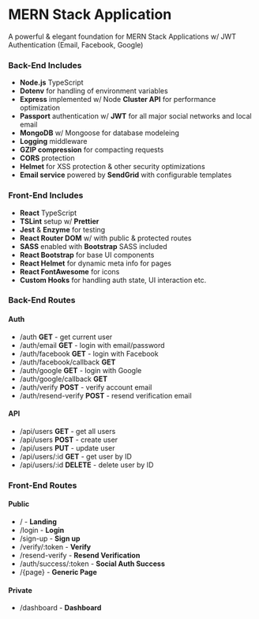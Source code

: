 # MERN Stack Application

A powerful & elegant foundation for MERN Stack Applications w/ JWT Authentication (Email, Facebook, Google)

### Back-End Includes

- **Node.js** TypeScript
- **Dotenv** for handling of environment variables
- **Express** implemented w/ Node **Cluster API** for performance optimization
- **Passport** authentication w/ **JWT** for all major social networks and local email
- **MongoDB** w/ Mongoose for database modeleing
- **Logging** middleware
- **GZIP compression** for compacting requests
- **CORS** protection
- **Helmet** for XSS protection & other security optimizations
- **Email service** powered by **SendGrid** with configurable templates

### Front-End Includes

- **React** TypeScript
- **TSLint** setup w/ **Prettier**
- **Jest** & **Enzyme** for testing
- **React Router DOM** w/ with public & protected routes
- **SASS** enabled with **Bootstrap** SASS included
- **React Bootstrap** for base UI components
- **React Helmet** for dynamic meta info for pages
- **React FontAwesome** for icons
- **Custom Hooks** for handling auth state, UI interaction etc.

### Back-End Routes

#### Auth

- /auth **GET** - get current user
- /auth/email **GET** - login with email/password
- /auth/facebook **GET** - login with Facebook
- /auth/facebook/callback **GET**
- /auth/google **GET** - login with Google
- /auth/google/callback **GET**
- /auth/verify **POST** - verify account email
- /auth/resend-verify **POST** - resend verification email

#### API

- /api/users **GET** - get all users
- /api/users **POST** - create user
- /api/users **PUT** - update user
- /api/users/:id **GET** - get user by ID
- /api/users/:id **DELETE** - delete user by ID

### Front-End Routes

#### Public

- / - **Landing**
- /login - **Login**
- /sign-up - **Sign up**
- /verify/:token - **Verify**
- /resend-verify - **Resend Verification**
- /auth/success/:token - **Social Auth Success**
- /{page} - **Generic Page**

#### Private

- /dashboard - **Dashboard**
